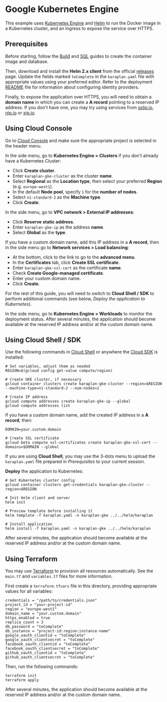 # Google Kubernetes Engine

This example uses [Kubernetes Engine](https://cloud.google.com/kubernetes-engine/) and [Helm](https://helm.sh) to run the Docker image in a Kubernetes cluster, and an Ingress to expose the service over HTTPS.

## Prerequisites

Before starting, follow the [Build](../build) and [SQL](../sql) guides to create the container image and database.

Then, download and install the **Helm 2.x client** from the official [releases](https://github.com/helm/helm/releases) page. Update the fields marked `toComplete` in the `karaplan.yaml` file with appropriate values using your preferred editor. Refer to the deployment [README](../../README.md) file for information about configuring identity providers.

Finally, to expose the application over HTTPS, you will need to obtain a **domain name** in which you can create a **A record** pointing to a reserved IP address. If you don't have one, you may try using services from [sslip.io](https://sslip.io), [nip.io](https://nip.io) or [xip.io](http://xip.io).

## Using Cloud Console

Go to [Cloud Console](https://console.cloud.google.com) and make sure the appropriate project is selected in the header menu.

In the side menu, go to **Kubernetes Engine > Clusters** if you don't already have a Kubernetes Cluster:
* Click **Create cluster**.
* Enter `karaplan-gke-cluster` as the cluster **name**.
* Select **Regional** as the **Location type**, then select your preferred **Region** (e.g. `europe-west1`).
* In the default **Node pool**, specify `1` for the **number of nodes**.
* Select `n1-standard-2` as the **Machine type**.
* Click **Create**.

In the side menu, go to **VPC network > External IP addresses**:
* Click **Reserve static address**.
* Enter `karaplan-gke-ip` as the address **name**.
* Select **Global** as the **type**.

If you have a custom domain name, add this IP address in a **A record**, then in the side menu go to **Network services > Load balancing**:
* At the bottom, click to the link to go to the **advanced menu**.
* In the **Certificates** tab, click **Create SSL certificate**.
* Enter `karaplan-gke-ssl-cert` as the certificate **name**.
* Check **Create Google-managed certificate**.
* Enter your custom domain name.
* Click **Create**.

For the rest of this guide, you will need to switch to **Cloud Shell / SDK** to perform additional commands (see below, *Deploy the application to Kubernetes*).

In the side menu, go to **Kubernetes Engine > Workloads** to monitor the deployment status. After several minutes, the application should become available at the reserved IP address and/or at the custom domain name.

## Using Cloud Shell / SDK

Use the following commands in [Cloud Shell](https://cloud.google.com/shell/) or anywhere the [Cloud SDK](https://cloud.google.com/sdk/) is installed:

    # Set variables, adjust them as needed
    REGION=$(gcloud config get-value compute/region)

    # Create GKE cluster, if necessary
    gcloud container clusters create karaplan-gke-cluster --region=$REGION --machine-type=n1-standard-2 --num-nodes=1

    # Create IP address
    gcloud compute addresses create karaplan-gke-ip --global
    gcloud compute addresses list

If you have a custom domain name, add the created IP address in a **A record**, then:

    DOMAIN=your.custom.domain

    # Create SSL certificate
    gcloud beta compute ssl-certificates create karaplan-gke-ssl-cert --domains=$DOMAIN --global

If you are using **Cloud Shell**, you may use the 3-dots menu to upload the `karaplan.yaml` file prepared in *Prerequisites* to your current session.

**Deploy** the application to Kubernetes:

    # Get Kubernetes cluster config
    gcloud container clusters get-credentials karaplan-gke-cluster --region=$REGION

    # Init Helm client and server
    helm init

    # Preview template before installing it
    helm template -f karaplan.yaml -n karaplan-gke ../../helm/karaplan

    # Install application
    helm install -f karaplan.yaml -n karaplan-gke ../../helm/karaplan

After several minutes, the application should become available at the reserved IP address and/or at the custom domain name.

## Using Terraform

You may use [Terraform](https://terraform.io) to provision all resources automatically. See the `main.tf` and `variables.tf` files for more information.

First create a `terraform.tfvars` file in this directory, providing appropriate values for all variables:

    credentials = "/path/to/credentials.json"
    project_id = "your-project-id"
    region = "europe-west1"
    domain_name = "your.custom.domain"
    https_enabled = true
    replica_count = 3
    db_password = "toComplete"
    db_instance = "project-id:region:instance-name"
    google_oauth_clientid = "toComplete"
    google_oauth_clientsecret = "toComplete"
    facebook_oauth_clientid = "toComplete"
    facebook_oauth_clientsecret = "toComplete"
    github_oauth_clientid = "toComplete"
    github_oauth_clientsecret = "toComplete"

Then, run the following commands:

    terraform init
    terraform apply

After several minutes, the application should become available at the reserved IP address and/or at the custom domain name.
